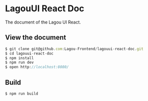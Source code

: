 # LagouUI React Doc
The document of the Lagou UI React.

## View the document

``` javascript
$ git clone git@github.com:Lagou-Frontend/lagouui-react-doc.git
$ cd lagouui-react-doc
$ npm install
$ npm run dev
$ open http://localhost:8080/
```

## Build

``` javascript
$ npm run build
```
